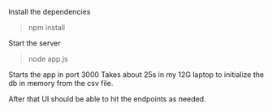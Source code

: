 Install the dependencies
>npm install

Start the server
>node app.js

Starts the app in port 3000
Takes about 25s in my 12G laptop to initialize the db in memory from the csv file.

After that UI should be able to hit the endpoints as needed.